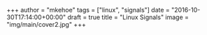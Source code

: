+++
author = "mkehoe"
tags = ["linux", "signals"]
date = "2016-10-30T17:14:00+00:00"
draft = true
title = "Linux Signals"
image = "img/main/cover2.jpg"
+++

